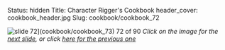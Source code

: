 Status: hidden
Title: Character Rigger's Cookbook
header_cover: cookbook_header.jpg
Slug: cookbook/cookbook_72

![slide 72](https://dl.dropboxusercontent.com/u/2977490/presentations/cookbook/img72.jpg)](cookbook/cookbook_73)
72 of 90
_Click on the image for the [next slide](cookbook/cookbook_73), or click [here for the previous one](cookbook/cookbook_71)_
